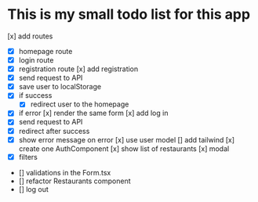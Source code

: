 # This is my small todo list for this app

[x] add routes

-   [x] homepage route
-   [x] login route
-   [x] registration route
        [x] add registration
-   [x] send request to API
-   [x] save user to localStorage
-   [x] if success
    -   [x] redirect user to the homepage
-   [x] if error
        [x] render the same form
        [x] add log in
-   [x] send request to API
-   [x] redirect after success
-   [x] show error message on error
        [x] use user model
        [] add tailwind
        [x] create one AuthComponent
        [x] show list of restaurants
        [x] modal
-   [x] filters
-   [] validations in the Form.tsx
-   [] refactor Restaurants component
-   [] log out
